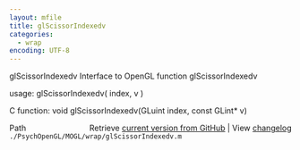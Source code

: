```yaml
---
layout: mfile
title: glScissorIndexedv
categories:
  - wrap
encoding: UTF-8
---
```


glScissorIndexedv  Interface to OpenGL function glScissorIndexedv

usage:  glScissorIndexedv( index, v )

C function:  void glScissorIndexedv(GLuint index, const GLint\* v)


<div class="code_header" style="text-align:right;">
  <span style="float:left;">Path&nbsp;&nbsp;</span> <span class="counter">Retrieve <a href=
  "https://raw.github.com/Psychtoolbox-3/Psychtoolbox-3/beta/./PsychOpenGL/MOGL/wrap/glScissorIndexedv.m">current version from GitHub</a> | View <a href=
  "https://github.com/Psychtoolbox-3/Psychtoolbox-3/commits/beta/./PsychOpenGL/MOGL/wrap/glScissorIndexedv.m">changelog</a></span>
</div>
<div class="code">
  <code>./PsychOpenGL/MOGL/wrap/glScissorIndexedv.m</code>
</div>
